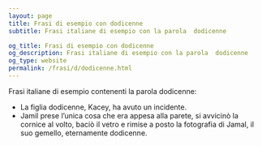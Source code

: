 ```yaml
---
layout: page
title: Frasi di esempio con dodicenne 
subtitle: Frasi italiane di esempio con la parola  dodicenne

og_title: Frasi di esempio con dodicenne 
og_description: Frasi italiane di esempio con la parola  dodicenne
og_type: website
permalink: /frasi/d/dodicenne.html
---
```


Frasi italiane di esempio contenenti la parola dodicenne:


- La figlia dodicenne, Kacey, ha avuto un incidente.
- Jamil prese l’unica cosa che era appesa alla parete, si avvicinò la cornice al volto, baciò il vetro e rimise a posto la fotografia di Jamal, il suo gemello, eternamente dodicenne.
